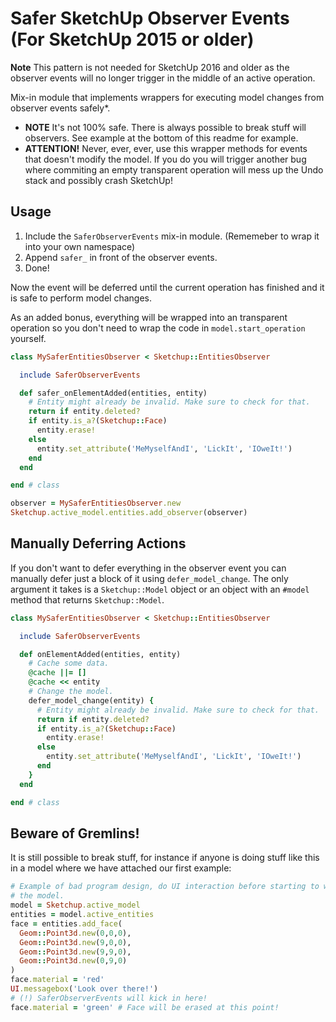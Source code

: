 Safer SketchUp Observer Events (For SketchUp 2015 or older)
===========================================================

**Note** This pattern is not needed for SketchUp 2016 and older as the observer events will no longer trigger in the middle of an active operation.

Mix-in module that implements wrappers for executing model changes from observer events safely*.

* **NOTE** It's not 100% safe. There is always possible to break stuff will observers. See example at the bottom of this readme for example.
* **ATTENTION!** Never, ever, ever, use this wrapper methods for events that doesn't modify the model. If you do you will trigger another bug where commiting an empty transparent operation will mess up the Undo stack and possibly crash SketchUp!

Usage
-----

1. Include the `SaferObserverEvents` mix-in module. (Rememeber to wrap it into your own namespace)
2. Append `safer_` in front of the observer events.
3. Done!

Now the event will be deferred until the current operation has finished and it is safe to perform model changes.

As an added bonus, everything will be wrapped into an transparent operation so you don't need to wrap the code in `model.start_operation` yourself.

```ruby
class MySaferEntitiesObserver < Sketchup::EntitiesObserver

  include SaferObserverEvents

  def safer_onElementAdded(entities, entity)
    # Entity might already be invalid. Make sure to check for that.
    return if entity.deleted?
    if entity.is_a?(Sketchup::Face)
      entity.erase!
    else
      entity.set_attribute('MeMyselfAndI', 'LickIt', 'IOweIt!')
    end
  end

end # class

observer = MySaferEntitiesObserver.new
Sketchup.active_model.entities.add_observer(observer)
```

Manually Deferring Actions
----------------------------

If you don't want to defer everything in the observer event you can manually defer just a block of it using `defer_model_change`. The only argument it takes is a `Sketchup::Model` object or an object with an `#model` method that returns `Sketchup::Model`.

```ruby
class MySaferEntitiesObserver < Sketchup::EntitiesObserver

  include SaferObserverEvents

  def onElementAdded(entities, entity)
    # Cache some data.
    @cache ||= []
    @cache << entity
    # Change the model.
    defer_model_change(entity) {
      # Entity might already be invalid. Make sure to check for that.
      return if entity.deleted?
      if entity.is_a?(Sketchup::Face)
        entity.erase!
      else
        entity.set_attribute('MeMyselfAndI', 'LickIt', 'IOweIt!')
      end
    }
  end

end # class
```

Beware of Gremlins!
-------------------

It is still possible to break stuff, for instance if anyone is doing stuff like this in a model where we have attached our first example:
```ruby
# Example of bad program design, do UI interaction before starting to work on
# the model.
model = Sketchup.active_model
entities = model.active_entities
face = entities.add_face(
  Geom::Point3d.new(0,0,0),
  Geom::Point3d.new(9,0,0),
  Geom::Point3d.new(9,9,0),
  Geom::Point3d.new(0,9,0)
)
face.material = 'red'
UI.messagebox('Look over there!')
# (!) SaferObserverEvents will kick in here!
face.material = 'green' # Face will be erased at this point!
```
